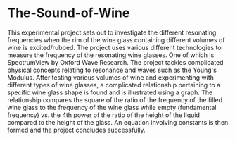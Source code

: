 # The-Sound-of-Wine

This experimental project sets out to investigate the different resonating frequencies when the rim of the wine glass containing different volumes of wine is excited/rubbed. The project uses various different technologies to measure the frequency of the resonating wine glasses. One of which is SpectrumView by Oxford Wave Research. The project tackles complicated physical concepts relating to resonance and waves such as the Young's Modulus. After testing various volumes of wine and experimenting with different types of wine glasses, a complicated relationship pertaining to a specific wine glass shape is found and is illustrated using a graph. The relationship compares the square of the ratio of the frequency of the filled wine glass to the frequency of the wine glass while empty (fundamental frequency) vs. the 4th power of the ratio of the height of the liquid compared to the height of the glass. An equation involving constants is then formed and the project concludes successfully.
